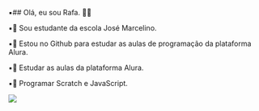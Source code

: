 ▪️## Olá, eu sou Rafa. 🎨🤍

▪️🤍 Sou estudante da escola José Marcelino.

▪️🤍 Estou no Github para estudar as aulas de programação da plataforma Alura.

▪️🤍 Estudar as aulas da plataforma Alura.

▪️🤍 Programar Scratch e JavaScript.

   ![](https://media.tenor.com/Rerf1O4ERJMAAAAi/cookie-run.gif)
